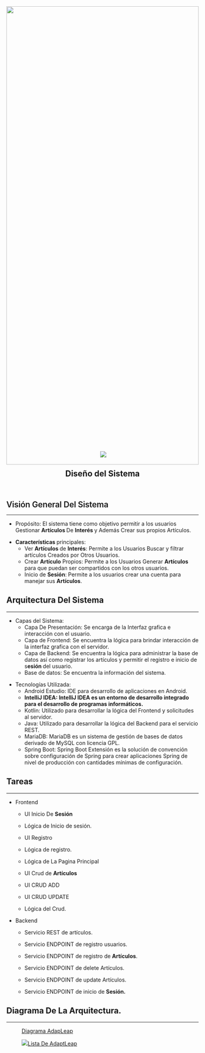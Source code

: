 
</head>

<body>
	<article id="4a674d65-78e1-41d7-9177-43d19b098d20" class="page sans">
		<header><img src="https://www.notion.so/images/page-cover/gradients_8.png" style="object-position:center 70%;display: block;
	object-fit: cover;
	width: 100%;
	max-height: 30vh;" />
			<div style="font-size: 3rem;
	margin-bottom: 1rem;
	margin-top: -0.72em;
	margin-left: 0.07em;
">
				<img class="icon" src="https://www.notion.so/icons/phone_gray.svg" />
			</div>
			<h1 class="page-title">Diseño del Sistema</h1>
			<p class="page-description"></p>
		</header>
		<div class="page-body">
			<p id="e5e16371-d5dd-495a-81cb-be55050c5c20" class="">
			</p>
			<h1 style="letter-spacing: -0.01em;
line-height: 1.2;
font-weight: 600;
margin-bottom: 0;" id="4449147b-d2e2-487d-ba82-c9cf27c7849d" class="">Visión General Del Sistema</h1>
			<hr id="c4ee16d3-5e0d-4b06-99da-262e0049ec7a" />
			<ul id="7848de79-16f2-4f9b-9d8b-555b9195e46f" class="bulleted-list">
				<li style="list-style-type:disc">Propósito: El sistema tiene como objetivo permitir a los usuarios
					Gestionar <strong><strong>Artículos </strong></strong>De <strong><strong>Interés </strong></strong>y
					Además Crear sus propios Artículos.</li>
			</ul>
			<ul id="c618830f-4ef1-42a6-af64-5dc243dde2b8" class="bulleted-list">
				<li style="list-style-type:disc"><strong>Características </strong>principales:<ul
						id="eba8d110-a4e9-4acf-8e24-339d1f3e3a57" class="bulleted-list">
						<li style="list-style-type:circle">Ver <strong><strong>Artículos </strong></strong>de
							<strong><strong>Interés</strong></strong>: Permite a los Usuarios Buscar y filtrar artículos
							Creados por Otros Usuarios.</li>
					</ul>
					<ul id="e30d44d2-6835-40d4-90f1-66cb0c49c947" class="bulleted-list">
						<li style="list-style-type:circle">Crear <strong><strong>Artículo</strong></strong> Propios:
							Permite a los Usuarios Generar <strong><strong>Artículos </strong></strong>para que puedan
							ser compartidos con los otros usuarios.</li>
					</ul>
					<ul id="0e7818a3-35cd-4e4f-8c01-77ab7e314c0d" class="bulleted-list">
						<li style="list-style-type:circle">Inicio de <strong><strong>Sesión</strong></strong>: Permite a
							los usuarios crear una cuenta para manejar sus <strong><strong>Artículos</strong></strong>.
						</li>
					</ul>
				</li>
			</ul>
			<h1 id="945149a2-3f29-4d48-9f71-096d8cb1517e" class="">Arquitectura Del Sistema</h1>
			<hr id="a3cb18ce-04a2-43e6-94c0-f8e9e43bc797" />
			<ul id="588a75bc-36ec-4e75-9321-3c5e772bec67" class="bulleted-list">
				<li style="list-style-type:disc">Capas del Sistema:<ul id="285138db-d325-495f-824b-5e384bb7553f"
						class="bulleted-list">
						<li style="list-style-type:circle">Capa De Presentación: Se encarga de la Interfaz grafica e
							interacción con el usuario.</li>
					</ul>
					<ul id="fbfa2c24-d214-45bb-a1a1-4160c9ce720c" class="bulleted-list">
						<li style="list-style-type:circle">Capa de Frontend: Se encuentra la lógica para brindar
							interacción de la interfaz grafica con el servidor.</li>
					</ul>
					<ul id="1fb212d4-c5be-4afc-b54d-e7560488a372" class="bulleted-list">
						<li style="list-style-type:circle">Capa de Backend: Se encuentra la lógica para administrar la
							base de datos así como registrar los artículos y permitir el registro e inicio de
							s<strong><strong>esión </strong></strong>del usuario. </li>
					</ul>
					<ul id="982d6be2-4422-4d03-addf-ba14a211de15" class="bulleted-list">
						<li style="list-style-type:circle">Base de datos: Se encuentra la información del sistema.</li>
					</ul>
				</li>
			</ul>
			<ul id="0fd95453-cd50-4914-89b0-31a01359477f" class="bulleted-list">
				<li style="list-style-type:disc">Tecnologías Utilizada:<ul id="8527a190-e4f5-4e4c-8cb2-b6f8b5722f95"
						class="bulleted-list">
						<li style="list-style-type:circle">Android Estudio: IDE para desarrollo de aplicaciones en
							Android.</li>
					</ul>
					<ul id="c85c67ed-bb11-452f-b56e-07d41f7a67c1" class="bulleted-list">
						<li style="list-style-type:circle"><strong><strong>IntelliJ IDEA: IntelliJ IDEA es un entorno de
									desarrollo integrado para el desarrollo de programas informáticos.</strong></strong>
						</li>
					</ul>
					<ul id="83d427cc-1c43-482c-a1b5-637f39744a69" class="bulleted-list">
						<li style="list-style-type:circle">Kotlin: Utilizado para desarrollar la lógica del Frontend y
							solicitudes al servidor.</li>
					</ul>
					<ul id="9b1919c7-2cd9-49e6-b257-fc13363e3690" class="bulleted-list">
						<li style="list-style-type:circle">Java: Utilizado para desarrollar la lógica del Backend para
							el servicio REST.</li>
					</ul>
					<ul id="63a72abf-eaed-4323-9bd4-8f6e171a44ad" class="bulleted-list">
						<li style="list-style-type:circle">MariaDB: MariaDB es un sistema de gestión de bases de datos
							derivado de MySQL con licencia GPL.</li>
					</ul>
					<ul id="f27bd4d2-4230-4d61-909a-57baa5a427ac" class="bulleted-list">
						<li style="list-style-type:circle">Spring Boot: Spring Boot Extensión es la solución de
							convención sobre configuración de Spring para crear aplicaciones Spring de nivel de
							producción con cantidades mínimas de configuración.</li>
					</ul>
				</li>
			</ul>
			<h1 id="6ff103a3-afba-4f78-a6c3-1b29f29d0131" class="">Tareas</h1>
			<hr id="8aeb8c33-235f-45b5-b248-ca19a7204e44" />
			<ul id="5b577901-ff18-44ef-9cf7-12b400302250" class="to-do-list">
				<li>
					<div class="checkbox checkbox-off"></div> <span class="to-do-children-unchecked">Frontend</span>
					<div class="indented">
						<ul id="8aead13d-8674-46a0-98de-53ee8175858f" class="to-do-list">
							<li>
								<div class="checkbox checkbox-on"></div> <span class="to-do-children-checked">UI Inicio
									De <strong><strong>Sesión</strong></strong></span>
								<div class="indented"></div>
							</li>
						</ul>
						<ul id="1787a719-6443-49d6-820b-1c56c83f600b" class="to-do-list">
							<li>
								<div class="checkbox checkbox-on"></div> <span class="to-do-children-checked">Lógica de
									Inicio de sesión.</span>
								<div class="indented"></div>
							</li>
						</ul>
						<ul id="a96100c5-b3aa-4946-8b0a-df6ba14cbb18" class="to-do-list">
							<li>
								<div class="checkbox checkbox-on"></div> <span class="to-do-children-checked">UI
									Registro</span>
								<div class="indented"></div>
							</li>
						</ul>
						<ul id="0ff8a584-efaa-4821-8c13-6b4820947c63" class="to-do-list">
							<li>
								<div class="checkbox checkbox-on"></div> <span class="to-do-children-checked">Lógica de
									registro.</span>
								<div class="indented"></div>
							</li>
						</ul>
						<ul id="e65f9608-d44d-488c-b587-4d1c76ada8fd" class="to-do-list">
							<li>
								<div class="checkbox checkbox-off"></div> <span class="to-do-children-unchecked">Lógica
									de La Pagina Principal </span>
								<div class="indented"></div>
							</li>
						</ul>
						<ul id="5e06e4cd-71ab-49aa-966f-6a88a6eaf59b" class="to-do-list">
							<li>
								<div class="checkbox checkbox-off"></div> <span class="to-do-children-unchecked">UI Crud
									de <strong><strong>Artículos</strong></strong></span>
								<div class="indented"></div>
							</li>
						</ul>
						<ul id="d76b1f63-52b5-4675-bd0a-62b6077dff5f" class="to-do-list">
							<li>
								<div class="checkbox checkbox-off"></div> <span class="to-do-children-unchecked">UI CRUD
									ADD</span>
								<div class="indented"></div>
							</li>
						</ul>
						<ul id="cbdd62d4-6ce2-4fcd-8fdb-2db53461540e" class="to-do-list">
							<li>
								<div class="checkbox checkbox-off"></div> <span class="to-do-children-unchecked">UI CRUD
									UPDATE</span>
								<div class="indented"></div>
							</li>
						</ul>
						<ul id="05491ecd-7fe1-4f87-81d8-e1b60e06b6e3" class="to-do-list">
							<li>
								<div class="checkbox checkbox-off"></div> <span class="to-do-children-unchecked">Lógica
									del Crud.</span>
								<div class="indented"></div>
							</li>
						</ul>
					</div>
				</li>
			</ul>
			<ul id="67a1eb73-fa63-4f82-9158-a27912d50b21" class="to-do-list">
				<li>
					<div class="checkbox checkbox-off"></div> <span class="to-do-children-unchecked">Backend</span>
					<div class="indented">
						<ul id="a7496687-c1ed-480e-b182-8515a199a895" class="to-do-list">
							<li>
								<div class="checkbox checkbox-on"></div> <span class="to-do-children-checked">Servicio
									REST de artículos.</span>
								<div class="indented"></div>
							</li>
						</ul>
						<ul id="b32dae09-804f-416d-adb4-7587d8ec5eeb" class="to-do-list">
							<li>
								<div class="checkbox checkbox-on"></div> <span class="to-do-children-checked">Servicio
									ENDPOINT de registro usuarios.</span>
								<div class="indented"></div>
							</li>
						</ul>
						<ul id="47aae22b-2e2e-4a8c-b6c2-e3278ae96707" class="to-do-list">
							<li>
								<div class="checkbox checkbox-on"></div> <span class="to-do-children-checked">Servicio
									ENDPOINT de registro de <strong><strong>Artículos</strong></strong>.</span>
								<div class="indented"></div>
							</li>
						</ul>
						<ul id="f16b57b1-997b-44cd-a3ff-c8c6b1a1549f" class="to-do-list">
							<li>
								<div class="checkbox checkbox-off"></div> <span
									class="to-do-children-unchecked">Servicio ENDPOINT de delete Artículos.</span>
								<div class="indented"></div>
							</li>
						</ul>
						<ul id="b6db98df-9087-4c3b-af3b-6ef01b49a55d" class="to-do-list">
							<li>
								<div class="checkbox checkbox-off"></div> <span
									class="to-do-children-unchecked">Servicio ENDPOINT de update Artículos.</span>
								<div class="indented"></div>
							</li>
						</ul>
						<ul id="2fa629ce-0dde-42b5-893d-1db5f1053b31" class="to-do-list">
							<li>
								<div class="checkbox checkbox-on"></div> <span class="to-do-children-checked">Servicio
									ENDPOINT de inicio de <strong><strong>Sesión.</strong></strong></span>
								<div class="indented"></div>
							</li>
						</ul>
					</div>
				</li>
			</ul>
			<h1 id="e3818ca5-3634-48fb-8c48-84fba6447822" class="">Diagrama De La Arquitectura.</h1>
			<hr id="91374d6c-4bdd-449a-ba38-df9405d014e5" />
			<figure id="b2c5c2f1-3ac4-48d3-8020-04df87bc35b5" class="link-to-page"><a
					href="https://www.notion.so/Diagrama-AdapLeap-b2c5c2f13ac448d3802004df87bc35b5?pvs=21">Diagrama
					AdapLeap</a></figure>
			<figure id="682ef5ef-69d6-41b9-acf0-7437f24a2515" class="link-to-page"><a
					href="https://www.notion.so/682ef5ef69d641b9acf07437f24a2515?pvs=21"><img class="icon"
						src="https://www.notion.so/icons/cut_lightgray.svg" />Lista De AdaptLeap</a></figure>
			<p id="efde8656-0452-48ec-99eb-c93dad5170c5" class="">
			</p>
		</div>
	</article>
</body>

</html>
